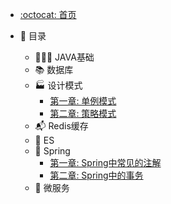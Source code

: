 - [:octocat: 首页](/README)
- :memo: 目录

  - 🧑🏻‍💻 JAVA基础
  - 📚 数据库
  - 🏭 设计模式
    - [第一章: 单例模式](https://sunhhw.github.io/#/md/idea-plugin/2022-03-08-单例模式.md)
    - [第二章: 策略模式](https://sunhhw.github.io/#/md/idea-plugin/2022-03-08-策略模式.md)
  - 📬 Redis缓存
  - 💼 ES
  - 🌿 Spring
    - [第一章: Spring中常见的注解]( https://sunhhw.github.io/#/md/idea-plugin/2022-03-06-Spring中常见注解.md )
    - [第二章: Spring中的事务](https://sunhhw.github.io/#/md/idea-plugin/2022-03-06-Spring中事务问题.md)
  - :leaves: 微服务
